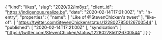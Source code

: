 {
  "kind": "likes",
  "slug": "2020/02/im8yz",
  "client_id": "https://indigenous.realize.be",
  "date": "2020-02-14T17:21:00Z",
  "h": "h-entry",
  "properties": {
    "name": [
      "Like of @StevenChicken's tweet"
    ],
    "like-of": [
      "https://twitter.com/StevenChicken/status/1228027850126700544"
    ],
    "published": [
      "2020-02-14T17:21:00Z"
    ],
    "syndication": [
      "https://twitter.com/StevenChicken/status/1228027850126700544"
    ]
  }
}
